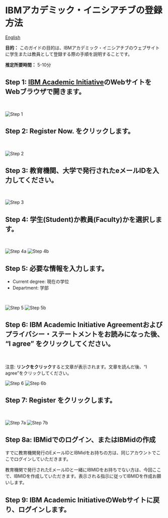 # IBMアカデミック・イニシアチブの登録方法


[English](/academic-initiative/how-to/How-to-register-with-the-IBM-Academic-Initiative/readme.md)

**目的：** このガイドの目的は、IBMアカデミック・イニシアチブのウェブサイトに学生または教員として登録する際の手順を説明することです。


**推定所要時間：** 5-10分

## Step 1: [IBM Academic Initiative](https://ibm.com/academic)のWebサイトをWebブラウザで開きます。
<br />

![Step 1](images/step1.png)

## Step 2: **Register Now.** をクリックします。
<br />

![Step 2](images/step2.png)

## Step 3: 教育機関、大学で発行されたeメールIDを入力してください。
<br />

![Step 3](images/step3.png)

## Step 4: 学生(Student)か教員(Faculty)かを選択します。
<br />

![Step 4a](images/step4a.png)
![Step 4b](images/step4b.png)

## Step 5: 必要な情報を入力します。

- Current degree: 現在の学位
- Department: 学部

<br />

![Step 5](images/step5a.png)
![Step 5b](images/step5b.png)

## Step 6: IBM Academic Initiative Agreementおよびプライバシー・ステートメントをお読みになった後、 **“I agree”** をクリックしてください。
<br />

注意: **リンクをクリック**すると文章が表示されます。文章を読んだ後、“I agree”をクリックしてください。

![Step 6](images/step6a.png)
![Step 6b](images/step6b.png)
 
## Step 7: **Register** をクリックします。
<br />

![Step 7a](images/step7a.png)
![Step 7b](images/step7b.png)
 
## Step 8a: IBMidでのログイン、またはIBMidの作成

すでに教育機関発行のEメールIDとIBMidをお持ちの方は、同じアカウントでここでログインしていただきます。

教育機関で発行されたEメールIDと一緒にIBMIDをお持ちでない方は、今回ここで、IBMIDを作成していただきます。表示される指示に従ってIBMIDを作成お願いします。
<br />

## Step 9: IBM Academic InitiativeのWebサイトに戻り、ログインします。